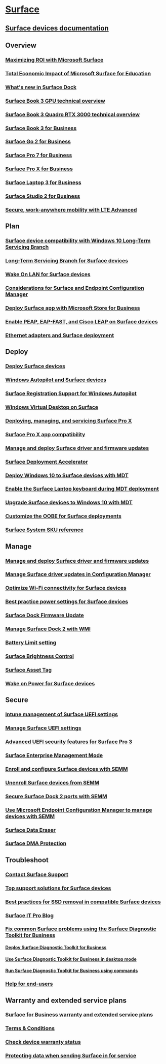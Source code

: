 # [Surface](index.yml)

## [Surface devices documentation](get-started.yml)

## Overview

### [Maximizing ROI with Microsoft Surface](forrester-tei-study.md)
### [Total Economic Impact of Microsoft Surface for Education](forrester-tei-edu-study.md)
### [What's new in Surface Dock](surface-dock-whats-new.md)
### [Surface Book 3 GPU technical overview](surface-book-GPU-overview.md)
### [Surface Book 3 Quadro RTX 3000 technical overview](surface-book-quadro.md)
### [Surface Book 3 for Business](https://www.microsoft.com/surface/business/surface-book-3)
### [Surface Go 2 for Business](https://www.microsoft.com/surface/business/surface-go-2)
### [Surface Pro 7 for Business](https://www.microsoft.com/surface/business/surface-pro-7)
### [Surface Pro X for Business](https://www.microsoft.com/surface/business/surface-pro-x)
### [Surface Laptop 3 for Business](https://www.microsoft.com/surface/business/surface-laptop-3)
### [Surface Studio 2 for Business](https://www.microsoft.com/surface/business/surface-studio-2)

### [Secure, work-anywhere mobility with LTE Advanced](https://www.microsoft.com/surface/business/lte-laptops-and-tablets)

## Plan

### [Surface device compatibility with Windows 10 Long-Term Servicing Branch](surface-device-compatibility-with-windows-10-ltsc.md)
### [Long-Term Servicing Branch for Surface devices](ltsb-for-surface.md)
### [Wake On LAN for Surface devices](wake-on-lan-for-surface-devices.md)
### [Considerations for Surface and Endpoint Configuration Manager](considerations-for-surface-and-system-center-configuration-manager.md)
### [Deploy Surface app with Microsoft Store for Business](deploy-surface-app-with-windows-store-for-business.md)
### [Enable PEAP, EAP-FAST, and Cisco LEAP on Surface devices](enable-peap-eap-fast-and-cisco-leap-on-surface-devices.md)
### [Ethernet adapters and Surface deployment](ethernet-adapters-and-surface-device-deployment.md)

## Deploy

### [Deploy Surface devices](deploy.md)
### [Windows Autopilot and Surface devices](windows-autopilot-and-surface-devices.md)
### [Surface Registration Support for Windows Autopilot](surface-autopilot-registration-support.md)
### [Windows Virtual Desktop on Surface](windows-virtual-desktop-surface.md)
### [Deploying, managing, and servicing Surface Pro X](surface-pro-arm-app-management.md)
### [Surface Pro X app compatibility](surface-pro-arm-app-performance.md)
### [Manage and deploy Surface driver and firmware updates](manage-surface-driver-and-firmware-updates.md)
### [Surface Deployment Accelerator](microsoft-surface-deployment-accelerator.md)
### [Deploy Windows 10 to Surface devices with MDT](deploy-windows-10-to-surface-devices-with-mdt.md)
### [Enable the Surface Laptop keyboard during MDT deployment](enable-surface-keyboard-for-windows-pe-deployment.md)
### [Upgrade Surface devices to Windows 10 with MDT](upgrade-surface-devices-to-windows-10-with-mdt.md)
### [Customize the OOBE for Surface deployments](customize-the-oobe-for-surface-deployments.md)
### [Surface System SKU reference](surface-system-sku-reference.md)

## Manage

### [Manage and deploy Surface driver and firmware updates](manage-surface-driver-and-firmware-updates.md)
### [Manage Surface driver updates in Configuration Manager](manage-surface-driver-updates-configuration-manager.md)
### [Optimize Wi-Fi connectivity for Surface devices](surface-wireless-connect.md)
### [Best practice power settings for Surface devices](maintain-optimal-power-settings-on-Surface-devices.md)
### [Surface Dock Firmware Update](surface-dock-firmware-update.md)
### [Manage Surface Dock 2 with WMI](surface-dock2-wmi.md)
### [Battery Limit setting](battery-limit.md)
### [Surface Brightness Control](microsoft-surface-brightness-control.md)
### [Surface Asset Tag](assettag.md)
### [Wake on Power for Surface devices](wake-on-power-for-surface.md)

## Secure

### [Intune management of Surface UEFI settings](surface-manage-dfci-guide.md)
### [Manage Surface UEFI settings](manage-surface-uefi-settings.md)
### [Advanced UEFI security features for Surface Pro 3](advanced-uefi-security-features-for-surface-pro-3.md)
### [Surface Enterprise Management Mode](surface-enterprise-management-mode.md)
### [Enroll and configure Surface devices with SEMM](enroll-and-configure-surface-devices-with-semm.md)
### [Unenroll Surface devices from SEMM](unenroll-surface-devices-from-semm.md)
### [Secure Surface Dock 2 ports with SEMM](secure-surface-dock-ports-semm.md)
### [Use Microsoft Endpoint Configuration Manager to manage devices with SEMM](use-system-center-configuration-manager-to-manage-devices-with-semm.md)
### [Surface Data Eraser](microsoft-surface-data-eraser.md)
### [Surface DMA Protection](dma-protect.md)

## Troubleshoot
### [Contact Surface Support](contact-surface-support.md)
### [Top support solutions for Surface devices](support-solutions-surface.md)
### [Best practices for SSD removal in compatible Surface devices](surface-ssd-removal-guide.md)
### [Surface IT Pro Blog](https://techcommunity.microsoft.com/t5/surface-it-pro-blog/bg-p/SurfaceITPro)
### [Fix common Surface problems using the Surface Diagnostic Toolkit for Business](surface-diagnostic-toolkit-for-business-intro.md)
#### [Deploy Surface Diagnostic Toolkit for Business](surface-diagnostic-toolkit-business.md)
#### [Use Surface Diagnostic Toolkit for Business in desktop mode](surface-diagnostic-toolkit-desktop-mode.md)
#### [Run Surface Diagnostic Toolkit for Business using commands](surface-diagnostic-toolkit-command-line.md)
### [Help for end-users](https://support.microsoft.com/products/surface-devices)

## Warranty and extended service plans
### [Surface for Business warranty and extended service plans](https://www.microsoft.com/surface/business/warranty-service-offerings-and-support)
### [Terms & Conditions](https://support.microsoft.com/help/4493926/warranties-extended-service-plans-and-terms-conditions-for-your-device)
### [Check device warranty status](https://mybusinessservice.surface.com/)
### [Protecting data when sending Surface in for service](https://support.microsoft.com/help/4023508/surface-faq-protecting-your-data-service)